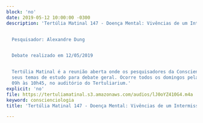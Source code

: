 ```yaml
---
block: 'no'
date: 2019-05-12 10:00:00 -0300
description: 'Tertúlia Matinal 147 - Doença Mental: Vivências de um Intermissivista


  Pesquisador: Alexandre Dung


  Debate realizado em 12/05/2019


  Tertúlia Matinal é a reunião aberta onde os pesquisadores da Conscienciologia apresentam
  seus temas de estudo para debate geral. Ocorre todos os domingos pela manhã, das
  09h às 10h45, no auditório do Tertuliarium.'
explicit: 'no'
file: https://tertuliamatinal.s3.amazonaws.com/audios/lJ0oYZ410G4.m4a
keyword: conscienciologia
title: 'Tertúlia Matinal 147 - Doença Mental: Vivências de um Intermissivista'

---
```

